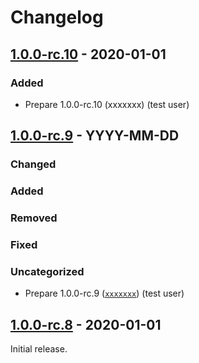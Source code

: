# Changelog

## [1.0.0-rc.10] - 2020-01-01

### Added

- Prepare 1.0.0-rc.10 (xxxxxxx) (test user)

## [1.0.0-rc.9] - YYYY-MM-DD

### Changed

### Added

### Removed

### Fixed

### Uncategorized

- Prepare 1.0.0-rc.9 ([`xxxxxxx`](https://github.com/test/test/commit/xxxxxxx)) (test user)

## [1.0.0-rc.8] - 2020-01-01

Initial release.

[1.0.0-rc.10]: https://github.com/test/test/releases/tag/v1.0.0-rc.10

[1.0.0-rc.9]: https://github.com/test/test/releases/tag/v1.0.0-rc.9

[1.0.0-rc.8]: https://github.com/test/test/releases/tag/v1.0.0-rc.8
